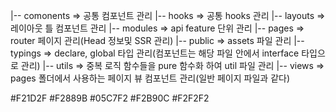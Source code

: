 |-- comonents => 공통 컴포넌트 관리
|-- hooks => 공통 hooks 관리
|-- layouts => 레이아웃 틀 컴포넌트 관리
|-- modules => api feature 단위 관리
|-- pages => router 페이지 관리(Head 정보및 SSR 관리)
|-- public => assets 파일 관리
|-- typings => declare, global 타입 관리(컴포넌트는 해당 파일 안에서 interface 타입으로 관리)
|-- utils => 중복 로직 함수들을 pure 함수화 하여 util 파일 관리
|-- views => pages 폴더에서 사용하는 페이지 뷰 컴포넌트 관리(일반 페이지 파일과 같다)

#F21D2F
#F2889B
#05C7F2
#F2B90C
#F2F2F2
